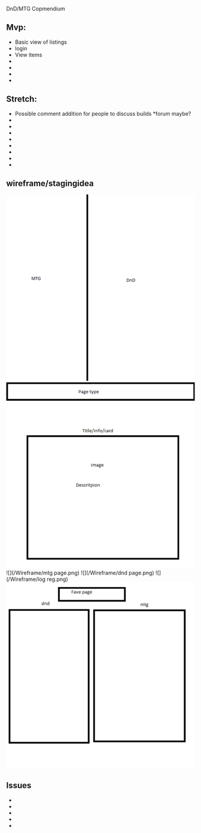 DnD/MTG Copmendium



## Mvp:
* Basic view of listings
* login 
* View items
* 
* 
*     
* 

## Stretch:
* Possible comment addition for people to discuss builds
	*forum maybe?
* 
* 
* 
* 
* 
* 
* 
* 

## wireframe/stagingidea
![](/Wireframe/Untitled.png)
![](/Wireframe/pages.png)
![](/Wireframe/mtg page.png)
![](/Wireframe/dnd page.png)
![](/Wireframe/log reg.png)
![](/Wireframe/favpage.png)

## Issues
*  
* 
* 
* 
* 
